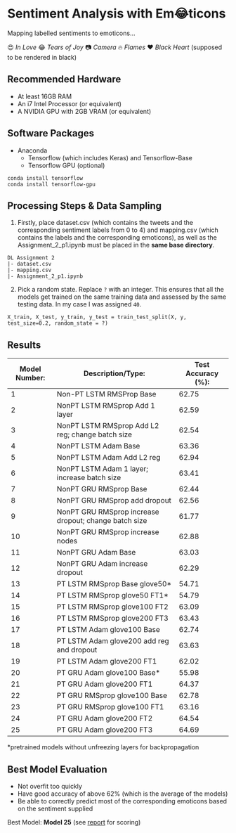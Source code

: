 # Sentiment Analysis with Em😂ticons 

Mapping labelled sentiments to emoticons...

😍  *In Love*
😂  *Tears of Joy*
📷  *Camera*
🔥  *Flames*
❤  *Black Heart* (supposed to be rendered in black)

## Recommended Hardware
* At least 16GB RAM
* An i7 Intel Processor (or equivalent)
* A NVIDIA GPU with 2GB VRAM (or equivalent)

## Software Packages
* Anaconda
   * Tensorflow (which includes Keras) and Tensorflow-Base
   * Tensorflow GPU (optional)
   
```
conda install tensorflow
conda install tensorflow-gpu
```

## Processing Steps & Data Sampling
1. Firstly, place dataset.csv (which contains the tweets and the corresponding sentiment labels from 0 to 4) and mapping.csv (which contains the labels and the corresponding emoticons), as well as the Assignment_2_p1.ipynb must be placed in the **same base directory**.
```
DL Assignment 2
|- dataset.csv
|- mapping.csv
|- Assignment_2_p1.ipynb
```

2. Pick a random state. Replace `?` with an integer. This ensures that all the models get trained on the same training data and assessed by the same testing data. In my case I was assigned `40`.
```
X_train, X_test, y_train, y_test = train_test_split(X, y, test_size=0.2, random_state = ?)
```

## Results
| Model Number:  | Description/Type:                                      |Test Accuracy (%):|
| -------------  | ------------------------------------------------------ | ---------------- |
| 1              | Non-PT LSTM RMSProp Base                               | 62.75            |
| 2              | NonPT LSTM RMSprop Add 1 layer                         | 62.59            |
| 3              | NonPT LSTM RMSprop Add L2 reg; change batch size       | 62.54            |
| 4              | NonPT LSTM Adam Base                                   | 63.36            |
| 5              | NonPT LSTM Adam Add L2 reg                             | 62.94            |
| 6              | NonPT LSTM Adam 1 layer; increase batch size           | 63.41            |
| 7              | NonPT GRU RMSprop Base                                 | 62.44            |
| 8              | NonPT GRU RMSprop add dropout                          | 62.56            |
| 9              | NonPT GRU RMSprop increase dropout; change batch size  | 61.77            |
| 10             | NonPT GRU RMSprop increase nodes                       | 62.88            |
| 11             | NonPT GRU Adam Base                                    | 63.03            |
| 12             | NonPT GRU Adam increase dropout                        | 62.29            |
| 13             | PT LSTM RMSprop Base glove50*                          | 54.71            |
| 14             | PT LSTM RMSprop glove50 FT1*                           | 54.79            |
| 15             | PT LSTM RMSprop glove100 FT2                           | 63.09            |
| 16             | PT LSTM RMSprop glove200 FT3                           | 63.43            |
| 17             | PT LSTM Adam glove100 Base                             | 62.74            |
| 18             | PT LSTM Adam glove200 add reg and dropout              | 63.63            |
| 19             | PT LSTM Adam glove200 FT1                              | 62.02            |
| 20             | PT GRU Adam glove100 Base*                             | 55.98            |
| 21             | PT GRU Adam glove200 FT1                               | 64.37            |
| 22             | PT GRU RMSprop glove100 Base                           | 62.78            |
| 23             | PT GRU RMSprop glove100 FT1                            | 63.16            |
| 24             | PT GRU Adam glove200 FT2                               | 64.54            |
| 25             | PT GRU Adam glove200 FT3                               | 64.69            |

*pretrained models without unfreezing layers for backpropagation

## Best Model Evaluation
* Not overfit too quickly
*	Have good accuracy of above 62% (which is the average of the models)
*	Be able to correctly predict most of the corresponding emoticons based on the sentiment supplied

Best Model: **Model 25** (see [report](https://github.com/RyanNgCT/RNNTasks/blob/master/DL_Assignment2_Report_NG%20CHIN%20TIONG%20RYAN.pdf) for scoring)


